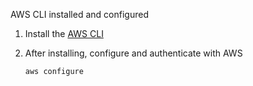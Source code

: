AWS CLI installed and configured

1. Install the [AWS CLI](https://docs.aws.amazon.com/cli/latest/userguide/getting-started-install.html)

2. After installing, configure and authenticate with AWS

    ```
    aws configure
    ```